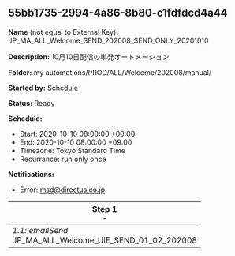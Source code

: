 ## 55bb1735-2994-4a86-8b80-c1fdfdcd4a44

**Name** (not equal to External Key)**:** JP_MA_ALL_Welcome_SEND_202008_SEND_ONLY_20201010

**Description:** 10月10日配信の単発オートメーション

**Folder:** my automations/PROD/ALL/Welcome/202008/manual/

**Started by:** Schedule

**Status:** Ready

**Schedule:**

* Start: 2020-10-10 08:00:00 +09:00
* End: 2020-10-10 08:00:00 +09:00
* Timezone: Tokyo Standard Time
* Recurrance: run only once

**Notifications:**

* Error: msd@directus.co.jp

| Step 1<br>_<small>-</small>_ |
| --- |
| _1.1: emailSend_<br>JP_MA_ALL_Welcome_UIE_SEND_01_02_202008 |
